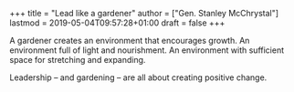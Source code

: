 +++
title = "Lead like a gardener"
author = ["Gen. Stanley McChrystal"]
lastmod = 2019-05-04T09:57:28+01:00
draft = false
+++

A gardener creates an environment that encourages growth. An environment full of
light and nourishment. An environment with sufficient space for stretching and
expanding.

Leadership – and gardening – are all about creating positive change.
